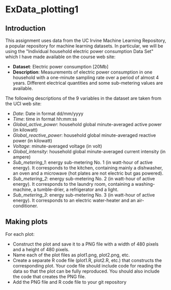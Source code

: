 # ExData_plotting1

## Introduction
This assignment uses data from the UC Irvine Machine Learning Repository, a popular repository for machine learning datasets. In particular, we will be using the "Individual household electric power consumption Data Set" which I have made available on the course web site:

- **Dataset**: Electric power consumption [20Mb]
- **Description**: Measurements of electric power consumption in one household with a one-minute sampling rate over a period of almost 4 years. Different electrical quantities and some sub-metering values are available.

The following descriptions of the 9 variables in the dataset are taken from the UCI web site:

- *Date*: Date in format dd/mm/yyyy 
- *Time*: time in format hh:mm:ss 
- *Global_active_power*: household global minute-averaged active power (in kilowatt) 
- *Global_reactive_power*: household global minute-averaged reactive power (in kilowatt) 
- *Voltage*: minute-averaged voltage (in volt) 
- *Global_intensity*: household global minute-averaged current intensity (in ampere) 
- *Sub_metering_1*: energy sub-metering No. 1 (in watt-hour of active energy). It corresponds to the kitchen, containing mainly a dishwasher, an oven and a microwave (hot plates are not electric but gas powered). 
- *Sub_metering_2*: energy sub-metering No. 2 (in watt-hour of active energy). It corresponds to the laundry room, containing a washing-machine, a tumble-drier, a refrigerator and a light. 
- *Sub_metering_3*: energy sub-metering No. 3 (in watt-hour of active energy). It corresponds to an electric water-heater and an air-conditioner.

## Making plots
For each plot:

- Construct the plot and save it to a PNG file with a width of 480 pixels and a height of 480 pixels.
- Name each of the plot files as plot1.png, plot2.png, etc.
- Create a separate R code file (plot1.R, plot2.R, etc.) that constructs the corresponding plot. Your code file should include code for reading the data so that the plot can be fully reproduced. You should also include the code that creates the PNG file.
- Add the PNG file and R code file to your git repository
